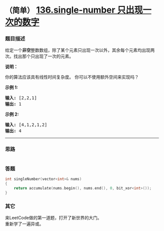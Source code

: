 # `（简单）` [136.single-number 只出现一次的数字](https://leetcode-cn.com/problems/single-number/)

### 题目描述
<p>给定一个<strong>非空</strong>整数数组，除了某个元素只出现一次以外，其余每个元素均出现两次。找出那个只出现了一次的元素。</p>

<p><strong>说明：</strong></p>

<p>你的算法应该具有线性时间复杂度。 你可以不使用额外空间来实现吗？</p>

<p><strong>示例 1:</strong></p>

<pre><strong>输入:</strong> [2,2,1]
<strong>输出:</strong> 1
</pre>

<p><strong>示例&nbsp;2:</strong></p>

<pre><strong>输入:</strong> [4,1,2,1,2]
<strong>输出:</strong> 4</pre>


---
### 思路
```

```


### 答题
``` C++
int singleNumber(vector<int>& nums)
{
	return accumulate(nums.begin(), nums.end(), 0, bit_xor<int>());
}
``` 


### 其它
来LeetCode做的第一道题，打开了新世界的大门。  
重新学了一遍异或。
